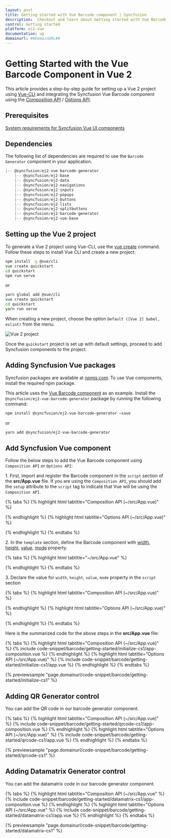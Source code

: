 ```yaml
---
layout: post
title: Getting started with Vue Barcode component | Syncfusion
description:  Checkout and learn about Getting started with Vue Barcode component of Syncfusion Essential JS 2 and more details.
control: Getting started 
platform: ej2-vue
documentation: ug
domainurl: ##DomainURL##
---
```


# Getting Started with the Vue Barcode Component in Vue 2

This article provides a step-by-step guide for setting up a Vue 2 project using [Vue-CLI](https://cli.vuejs.org/) and integrating the Syncfusion Vue Barcode component using the [Composition API](https://vuejs.org/guide/introduction.html#composition-api) / [Options API](https://vuejs.org/guide/introduction.html#options-api).

## Prerequisites

[System requirements for Syncfusion Vue UI components](https://ej2.syncfusion.com/vue/documentation/system-requirements)

## Dependencies

The following list of dependencies are required to use the `Barcode Generator` component in your application.

```javascript
|-- @syncfusion/ej2-vue-barcode-generator
    |-- @syncfusion/ej2-base
    |-- @syncfusion/ej2-data
    |-- @syncfusion/ej2-navigations
    |-- @syncfusion/ej2-inputs
    |-- @syncfusion/ej2-popups
    |-- @syncfusion/ej2-buttons
    |-- @syncfusion/ej2-lists
    |-- @syncfusion/ej2-splitbuttons
    |-- @syncfusion/ej2-barcode-generator
    |-- @syncfusion/ej2-vue-base
```

## Setting up the Vue 2 project

To generate a Vue 2 project using Vue-CLI, use the [vue create](https://cli.vuejs.org/#getting-started) command. Follow these steps to install Vue CLI and create a new project:

```bash
npm install -g @vue/cli
vue create quickstart
cd quickstart
npm run serve
```

or

```bash
yarn global add @vue/cli
vue create quickstart
cd quickstart
yarn run serve
```

When creating a new project, choose the option `Default ([Vue 2] babel, eslint)` from the menu.

![Vue 2 project](../appearance/images/vue2-terminal.png)

Once the `quickstart` project is set up with default settings, proceed to add Syncfusion components to the project.

## Adding Syncfusion Vue packages

Syncfusion packages are available at [npmjs.com](https://www.npmjs.com/search?q=ej2-vue). To use Vue components, install the required npm package.

This article uses the [Vue Barcode component](https://www.syncfusion.com/vue-components/vue-barcode) as an example. Install the `@syncfusion/ej2-vue-barcode-generator` package by running the following command:

```bash
npm install @syncfusion/ej2-vue-barcode-generator –save
```
or

```bash
yarn add @syncfusion/ej2-vue-barcode-generator
```

## Add Syncfusion Vue component

Follow the below steps to add the Vue Barcode component using `Composition API` or `Options API`:

1\. First, import and register the Barcode component in the `script` section of the **src/App.vue** file. If you are using the `Composition API`, you should add the `setup` attribute to the `script` tag to indicate that Vue will be using the `Composition API`.

{% tabs %}
{% highlight html tabtitle="Composition API (~/src/App.vue)" %}

<script setup>
    import { QRCodeGeneratorComponent as EjsQrcodegenerator } from '@syncfusion/ej2-vue-barcode-generator';
</script>

{% endhighlight %}
{% highlight html tabtitle="Options API (~/src/App.vue)" %}

<script>
import { QRCodeGeneratorComponent } from '@syncfusion/ej2-vue-barcode-generator';
export default {
    components: {
        'ejs-qrcodegenerator': QRCodeGeneratorComponent
    }
}
</script>

{% endhighlight %}
{% endtabs %}

2\. In the `template` section, define the Barcode component with [width](https://ej2.syncfusion.com/vue/documentation/api/barcode/barcodeModel/#width), [height](https://ej2.syncfusion.com/vue/documentation/api/barcode/barcodeModel/#height), [value](https://ej2.syncfusion.com/vue/documentation/api/barcode/barcodeModel/#value), [mode](https://ej2.syncfusion.com/vue/documentation/api/barcode/barcodeModel/#mode) property.

{% tabs %}
{% highlight html tabtitle="~/src/App.vue" %}

<template>
    <div id="app" class="barcodeStyle">
        <ejs-qrcodegenerator
              id="barcode"
              ref="barcodeControl"
              :width="width"
              :height="height"
              :value="value"
              :mode="mode"
            ></ejs-qrcodegenerator>


    </div>
</template>

{% endhighlight %}
{% endtabs %}

3\. Declare the value for `width`, `height`, `value`, `mode` property in the `script` section

{% tabs %}
{% highlight html tabtitle="Composition API (~/src/App.vue)" %}

<script setup>
const width = "200px";
const height = "150px";
const type = "Codabar";
const value = "123456789";
const mode = "SVG";
</script>

{% endhighlight %}
{% highlight html tabtitle="Options API (~/src/App.vue)" %}

<script>
data () {
        return {
            width: "200px",
            height: "150px",
            type: "Codabar",
            value: "123456789",
            mode: "SVG",
        }
    }
</script>

{% endhighlight %}
{% endtabs %}

Here is the summarized code for the above steps in the **src/App.vue** file:

{% tabs %}
{% highlight html tabtitle="Composition API (~/src/App.vue)" %}
{% include code-snippet/barcode/getting-started/initialize-cs1/app-composition.vue %}
{% endhighlight %}
{% highlight html tabtitle="Options API (~/src/App.vue)" %}
{% include code-snippet/barcode/getting-started/initialize-cs1/app.vue %}
{% endhighlight %}
{% endtabs %}
        
{% previewsample "page.domainurl/code-snippet/barcode/getting-started/initialize-cs1" %}

## Adding QR Generator control

You can add the QR code in our barcode generator component.

{% tabs %}
{% highlight html tabtitle="Composition API (~/src/App.vue)" %}
{% include code-snippet/barcode/getting-started/qrcode-cs1/app-composition.vue %}
{% endhighlight %}
{% highlight html tabtitle="Options API (~/src/App.vue)" %}
{% include code-snippet/barcode/getting-started/qrcode-cs1/app.vue %}
{% endhighlight %}
{% endtabs %}
        
{% previewsample "page.domainurl/code-snippet/barcode/getting-started/qrcode-cs1" %}

## Adding Datamatrix Generator control

You can add the datamatrix code in our barcode generator component.

{% tabs %}
{% highlight html tabtitle="Composition API (~/src/App.vue" %}
{% include code-snippet/barcode/getting-started/datamatrix-cs1/app-composition.vue %}
{% endhighlight %}
{% highlight html tabtitle="Options API (~/src/App.vue" %}
{% include code-snippet/barcode/getting-started/datamatrix-cs1/app.vue %}
{% endhighlight %}
{% endtabs %}
        
{% previewsample "page.domainurl/code-snippet/barcode/getting-started/datamatrix-cs1" %}